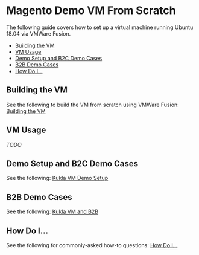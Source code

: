# Magento Demo VM From Scratch
The following guide covers how to set up a virtual machine running Ubuntu 18.04 via VMWare Fusion.

<!-- MarkdownTOC MarkdownTOC autolink="true" autoanchor="true" markdown_preview="github" -->

- [Building the VM](#building-the-vm)
- [VM Usage](#vm-usage)
- [Demo Setup and B2C Demo Cases](#demo-setup-and-b2c-demo-cases)
- [B2B Demo Cases](#b2b-demo-cases)
- [How Do I...](#how-do-i)

<!-- /MarkdownTOC -->

<a id="building-the-vm"></a>
## Building the VM
See the following to build the VM from scratch using VMWare Fusion: [Building the VM](BUILDING-THE-VM.md)

<a id="vm-usage"></a>
## VM Usage
*TODO*

<a id="demo-setup-and-b2c-demo-cases"></a>
## Demo Setup and B2C Demo Cases
See the following: [Kukla VM Demo Setup](DEMO-SETUP.md)

<a id="b2b-demo-cases"></a>
## B2B Demo Cases
See the following: [Kukla VM and B2B](B2B.md)

<a id="how-do-i"></a>
## How Do I...
See the following for commonly-asked how-to questions: [How Do I...](HOW-TO.md)
